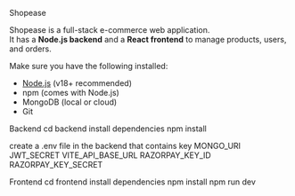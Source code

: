Shopease

Shopease is a full-stack e-commerce web application.  
It has a **Node.js backend** and a **React frontend** to manage products, users, and orders.

Make sure you have the following installed:

- [Node.js](https://nodejs.org/) (v18+ recommended)
- npm (comes with Node.js)
- MongoDB (local or cloud)
- Git

Backend
cd backend
install dependencies
npm install

create a .env file in the backend that contains key
MONGO_URI
JWT_SECRET
VITE_API_BASE_URL
RAZORPAY_KEY_ID
RAZORPAY_KEY_SECRET

Frontend
cd frontend
install dependencies
npm install
npm run dev
